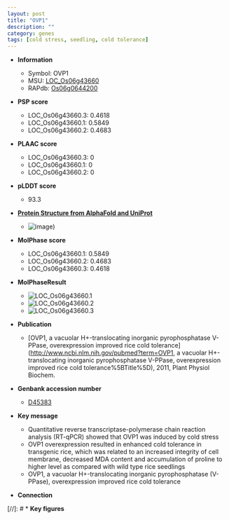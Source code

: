 ```yaml
---
layout: post
title: "OVP1"
description: ""
category: genes
tags: [cold stress, seedling, cold tolerance]
---
```


* **Information**  
    + Symbol: OVP1  
    + MSU: [LOC_Os06g43660](http://rice.plantbiology.msu.edu/cgi-bin/ORF_infopage.cgi?orf=LOC_Os06g43660)  
    + RAPdb: [Os06g0644200](http://rapdb.dna.affrc.go.jp/viewer/gbrowse_details/irgsp1?name=Os06g0644200)  

* **PSP score**  
    + LOC_Os06g43660.3: 0.4618 
    + LOC_Os06g43660.1: 0.5849 
    + LOC_Os06g43660.2: 0.4683 

* **PLAAC score**  
    + LOC_Os06g43660.3: 0 
    + LOC_Os06g43660.1: 0 
    + LOC_Os06g43660.2: 0 

* **pLDDT score**
    + 93.3

* **[Protein Structure from AlphaFold and UniProt](https://www.uniprot.org/uniprotkb/Q67WN5/entry#structure)**
    + ![image](https://ricepsp.github.io/images/Q6/AF-Q67WN5-F1.png))

* **MolPhase score**
    + LOC_Os06g43660.1: 0.5849
    + LOC_Os06g43660.2: 0.4683
    + LOC_Os06g43660.3: 0.4618

* **MolPhaseResult**
    + ![LOC_Os06g43660.1](https://ricepsp.github.io/pictures/LOC_Os06g/LOC_Os06g43660.1.png)
    + ![LOC_Os06g43660.2](https://ricepsp.github.io/pictures/LOC_Os06g/LOC_Os06g43660.2.png)
    + ![LOC_Os06g43660.3](https://ricepsp.github.io/pictures/LOC_Os06g/LOC_Os06g43660.3.png)

* **Publication**  
    + [OVP1, a vacuolar H+-translocating inorganic pyrophosphatase V-PPase, overexpression improved rice cold tolerance](http://www.ncbi.nlm.nih.gov/pubmed?term=OVP1, a vacuolar H+-translocating inorganic pyrophosphatase V-PPase, overexpression improved rice cold tolerance%5BTitle%5D), 2011, Plant Physiol Biochem.

* **Genbank accession number**  
    + [D45383](http://www.ncbi.nlm.nih.gov/nuccore/D45383)

* **Key message**  
    + Quantitative reverse transcriptase-polymerase chain reaction analysis (RT-qPCR) showed that OVP1 was induced by cold stress
    + OVP1 overexpression resulted in enhanced cold tolerance in transgenic rice, which was related to an increased integrity of cell membrane, decreased MDA content and accumulation of proline to higher level as compared with wild type rice seedlings
    + OVP1, a vacuolar H+-translocating inorganic pyrophosphatase (V-PPase), overexpression improved rice cold tolerance

* **Connection**  

[//]: # * **Key figures**  


